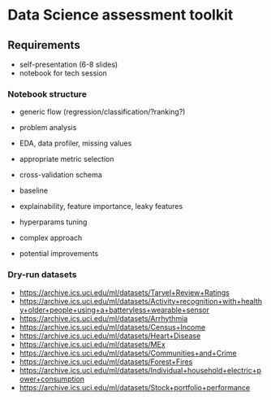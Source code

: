 # Data Science assessment toolkit

## Requirements

* self-presentation (6-8 slides)
* notebook for tech session

### Notebook structure

* generic flow (regression/classification/?ranking?)

* problem analysis

* EDA, data profiler, missing values

* appropriate metric selection

* cross-validation schema

* baseline

* explainability, feature importance, leaky features

* hyperparams tuning

* complex approach

* potential improvements

### Dry-run datasets

* https://archive.ics.uci.edu/ml/datasets/Tarvel+Review+Ratings
* https://archive.ics.uci.edu/ml/datasets/Activity+recognition+with+healthy+older+people+using+a+batteryless+wearable+sensor
* https://archive.ics.uci.edu/ml/datasets/Arrhythmia
* https://archive.ics.uci.edu/ml/datasets/Census+Income
* https://archive.ics.uci.edu/ml/datasets/Heart+Disease
* https://archive.ics.uci.edu/ml/datasets/MEx
* https://archive.ics.uci.edu/ml/datasets/Communities+and+Crime
* https://archive.ics.uci.edu/ml/datasets/Forest+Fires
* https://archive.ics.uci.edu/ml/datasets/Individual+household+electric+power+consumption
* https://archive.ics.uci.edu/ml/datasets/Stock+portfolio+performance
